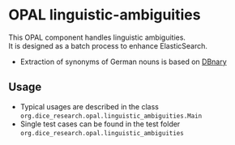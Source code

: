 # OPAL linguistic-ambiguities

This OPAL component handles linguistic ambiguities.  
It is designed as a batch process to enhance ElasticSearch.

* Extraction of synonyms of German nouns is based on [DBnary](http://kaiko.getalp.org/)

## Usage

* Typical usages are described in the class  
  `org.dice_research.opal.linguistic_ambiguities.Main`
* Single test cases can be found in the test folder  
  `org.dice_research.opal.linguistic_ambiguities`

